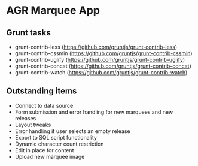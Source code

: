 # AGR Marquee App

## Grunt tasks
- grunt-contrib-less (https://github.com/gruntjs/grunt-contrib-less)
- grunt-contrib-cssmin (https://github.com/gruntjs/grunt-contrib-cssmin)
- grunt-contrib-uglify (https://github.com/gruntjs/grunt-contrib-uglify)
- grunt-contrib-concat (https://github.com/gruntjs/grunt-contrib-concat)
- grunt-contrib-watch (https://github.com/gruntjs/grunt-contrib-watch)

## Outstanding items
- Connect to data source
- Form submission and error handling for new marquees and new releases
- Layout tweaks
- Error handling if user selects an empty release
- Export to SQL script functionality
- Dynamic character count restriction
- Edit in place for content
- Upload new marquee image
